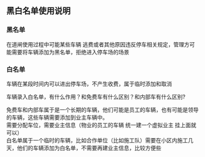 ## 黑白名单使用说明

### 黑名单

在道闸使用过程中可能某些车辆 逃费或者其他原因违反停车相关规定，管理方可能需要将车辆添加为黑名单，拒绝进入停车场的场景</br>

### 白名单

车辆在某段时间内可以进出停车场，不产生收费，属于临时添加和取消</br>

车辆录入白名单，有什么作用？和免费车有什么区别？和内部车有什么区别?</br>

免费车和内部车属于是一个长期的车辆，他们可能是员工的车辆，也有可能是领导的车辆，这些车辆需要添加到业主车辆中。</br>
需要分配车位，需要业主信息（物业的员工的车辆 统一建一个虚拟业主 挂上面就可以）</br>
白名单属于一个临时的车辆，比如合作单位（比如施工队）需要在小区内施工几天，他们的车辆添加为白名单，不需要再建业主信息，比较方便些</br>